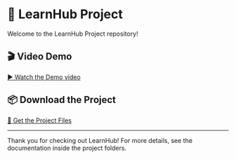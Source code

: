 # 🚀 LearnHub Project

Welcome to the LearnHub Project repository!

## 🎬 Video Demo

[▶️ Watch the Demo video](https://drive.google.com/file/d/16b33GdgGbJMYxMZ2XK46Bxfe1m9fmJgi/view)

## 📦 Download the Project

[📁 Get the Project Files](https://drive.google.com/drive/u/1/folders/1oqMgDPNw5GyzdfS2Zx_OBicpvqgJ2ukA)

---

Thank you for checking out LearnHub! For more details, see the documentation inside the project folders. 
